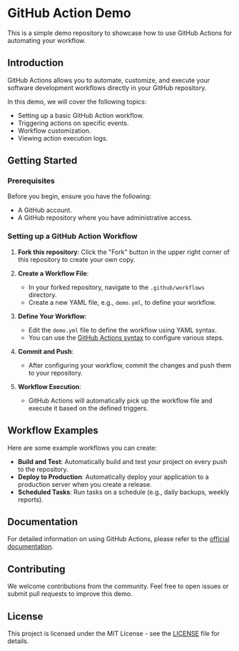 # GitHub Action Demo

This is a simple demo repository to showcase how to use GitHub Actions for automating your workflow.

## Introduction

GitHub Actions allows you to automate, customize, and execute your software development workflows directly in your GitHub repository.

In this demo, we will cover the following topics:
- Setting up a basic GitHub Action workflow.
- Triggering actions on specific events.
- Workflow customization.
- Viewing action execution logs.

## Getting Started

### Prerequisites

Before you begin, ensure you have the following:
- A GitHub account.
- A GitHub repository where you have administrative access.

### Setting up a GitHub Action Workflow

1. **Fork this repository**: Click the "Fork" button in the upper right corner of this repository to create your own copy.

2. **Create a Workflow File**:
   - In your forked repository, navigate to the `.github/workflows` directory.
   - Create a new YAML file, e.g., `demo.yml`, to define your workflow.

3. **Define Your Workflow**:
   - Edit the `demo.yml` file to define the workflow using YAML syntax.
   - You can use the [GitHub Actions syntax](https://docs.github.com/en/actions) to configure various steps.

4. **Commit and Push**:
   - After configuring your workflow, commit the changes and push them to your repository.

5. **Workflow Execution**:
   - GitHub Actions will automatically pick up the workflow file and execute it based on the defined triggers.

## Workflow Examples

Here are some example workflows you can create:
- **Build and Test**: Automatically build and test your project on every push to the repository.
- **Deploy to Production**: Automatically deploy your application to a production server when you create a release.
- **Scheduled Tasks**: Run tasks on a schedule (e.g., daily backups, weekly reports).

## Documentation

For detailed information on using GitHub Actions, please refer to the [official documentation](https://docs.github.com/en/actions).

## Contributing

We welcome contributions from the community. Feel free to open issues or submit pull requests to improve this demo.

## License

This project is licensed under the MIT License - see the [LICENSE](LICENSE) file for details.
